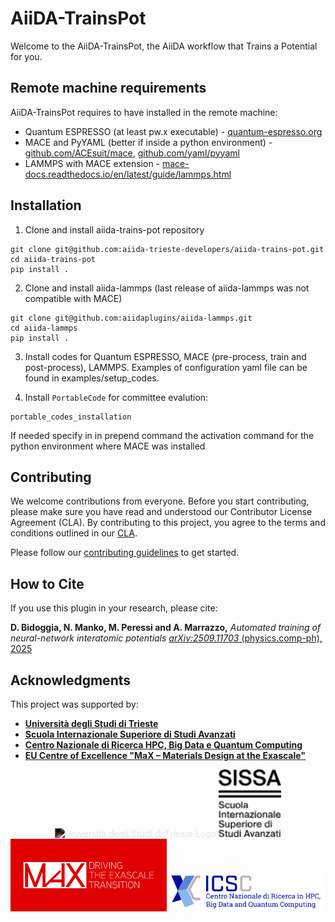 # AiiDA-TrainsPot

Welcome to the AiiDA-TrainsPot, the AiiDA workflow that Trains a Potential for you.

## Remote machine requirements

AiiDA-TrainsPot requires to have installed in the remote machine:

- Quantum ESPRESSO (at least pw.x executable) - [quantum-espresso.org](https://www.quantum-espresso.org/)
- MACE and PyYAML (better if inside a python environment) - [github.com/ACEsuit/mace](https://github.com/ACEsuit/mace), [github.com/yaml/pyyaml](https://github.com/yaml/pyyaml)
- LAMMPS with MACE extension - [mace-docs.readthedocs.io/en/latest/guide/lammps.html](https://mace-docs.readthedocs.io/en/latest/guide/lammps.html)

## Installation

1. Clone and install aiida-trains-pot repository

```
git clone git@github.com:aiida-trieste-developers/aiida-trains-pot.git
cd aiida-trains-pot
pip install .
```

2. Clone and install aiida-lammps (last release of aiida-lammps was not compatible with MACE)

```
git clone git@github.com:aiidaplugins/aiida-lammps.git
cd aiida-lammps
pip install .
```

3. Install codes for Quantum ESPRESSO, MACE (pre-process, train and post-process), LAMMPS. Examples of configuration yaml file can be found in examples/setup_codes.

4. Install `PortableCode` for committee evalution:

```
portable_codes_installation
```

If needed specify in in prepend command the activation command for the python environment where MACE was installed

## Contributing

We welcome contributions from everyone. Before you start contributing, please make sure you have read and understood our Contributor License Agreement (CLA). By contributing to this project, you agree to the terms and conditions outlined in our [CLA](CLA.md).

Please follow our [contributing guidelines](CONTRIBUTING.md) to get started.

## How to Cite

If you use this plugin in your research, please cite:

**D. Bidoggia, N. Manko, M. Peressi and A. Marrazzo,**  *Automated training of neural-network interatomic potentials*  [_arXiv:2509.11703_ (physics.comp-ph), 2025](https://doi.org/10.48550/arXiv.2509.11703)

## Acknowledgments

This project was supported by:

- **[Università degli Studi di Trieste](https://portale.units.it/en)**
- **[Scuola Internazionale Superiore di Studi Avanzati](https://www.sissa.it/it)**
- **[Centro Nazionale di Ricerca HPC, Big Data e Quantum Computing](https://www.supercomputing-icsc.it/en/icsc-home/)**
- **[EU Centre of Excellence "MaX – Materials Design at the Exascale"](https://www.max-centre.eu/)**

<p align="center">
  <img src="docs/Università degli Studi di Trieste Logo.jpeg" alt="Università degli Studi di Trieste Logo" width="250" style="filter: invert(1);"/>
  <img src="docs/sissa-logo.png" alt="SISSA Logo" width="100"/>
  <img src="docs/MAX.png" alt="MaX Centre Logo" width="250"/> 
  <img src="docs/icsc-logo.png" alt="Centro Nazionale di Ricerca Logo" width="250"/>
</p>

